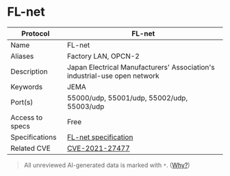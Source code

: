 # FL-net

| Protocol | FL-net |
|---|---|
| Name | FL-net |
| Aliases | Factory LAN, OPCN-2 |
| Description | Japan Electrical Manufacturers' Association's industrial-use open network |
| Keywords | JEMA |
| Port(s) | 55000/udp, 55001/udp, 55002/udp, 55003/udp |
| Access to specs | Free |
| Specifications | [FL-net specification](https://www.jema-net.or.jp/English/businessfields/standarization/opcn/standard/) |
| Related CVE | [CVE-2021-27477](https://nvd.nist.gov/vuln/detail/CVE-2021-27477) |



> All unreviewed AI-generated data is marked with `*`. ([Why?](../srcs/README.md#note-on-ai-generated-content))
